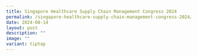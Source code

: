 ```yaml
---
title: Singapore Healthcare Supply Chain Management Congress 2024
permalink: /singapore-healthcare-supply-chain-management-congress-2024/
date: 2024-08-14
layout: post
description: ""
image: ""
variant: tiptap
---
```

